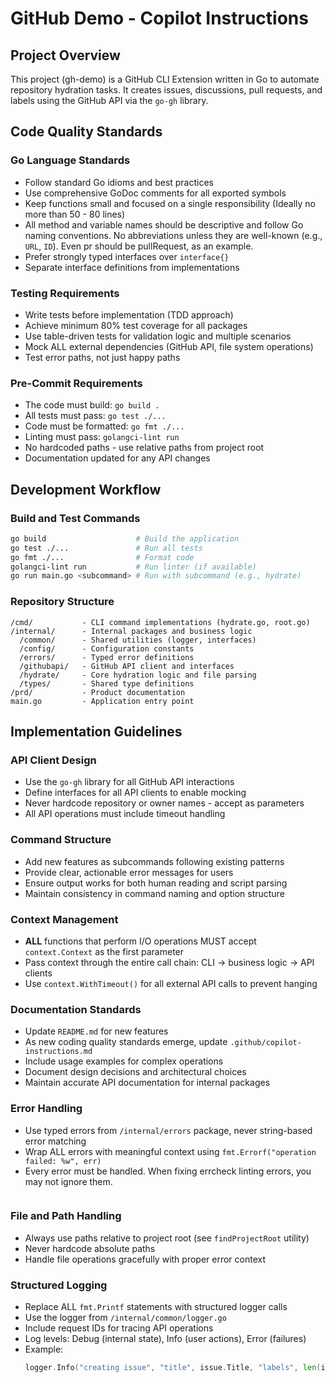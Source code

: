 # GitHub Demo - Copilot Instructions

## Project Overview
This project (gh-demo) is a GitHub CLI Extension written in Go to automate repository hydration tasks. It creates issues, discussions, pull requests, and labels using the GitHub API via the `go-gh` library.

## Code Quality Standards

### Go Language Standards
- Follow standard Go idioms and best practices
- Use comprehensive GoDoc comments for all exported symbols
- Keep functions small and focused on a single responsibility (Ideally no more than 50 - 80 lines)
- All method and variable names should be descriptive and follow Go naming conventions. No abbreviations unless they are well-known (e.g., `URL`, `ID`). Even pr should be pullRequest, as an example.
- Prefer strongly typed interfaces over `interface{}`
- Separate interface definitions from implementations

### Testing Requirements
- Write tests before implementation (TDD approach)
- Achieve minimum 80% test coverage for all packages
- Use table-driven tests for validation logic and multiple scenarios
- Mock ALL external dependencies (GitHub API, file system operations)
- Test error paths, not just happy paths

### Pre-Commit Requirements
- The code must build: `go build .`
- All tests must pass: `go test ./...`
- Code must be formatted: `go fmt ./...`
- Linting must pass: `golangci-lint run`
- No hardcoded paths - use relative paths from project root
- Documentation updated for any API changes

## Development Workflow

### Build and Test Commands
```bash
go build                    # Build the application
go test ./...               # Run all tests
go fmt ./...                # Format code
golangci-lint run           # Run linter (if available)
go run main.go <subcommand> # Run with subcommand (e.g., hydrate)
```

### Repository Structure
```
/cmd/           - CLI command implementations (hydrate.go, root.go)
/internal/      - Internal packages and business logic
  /common/      - Shared utilities (logger, interfaces)
  /config/      - Configuration constants
  /errors/      - Typed error definitions
  /githubapi/   - GitHub API client and interfaces
  /hydrate/     - Core hydration logic and file parsing
  /types/       - Shared type definitions
/prd/           - Product documentation
main.go         - Application entry point
```

## Implementation Guidelines

### API Client Design
- Use the `go-gh` library for all GitHub API interactions
- Define interfaces for all API clients to enable mocking
- Never hardcode repository or owner names - accept as parameters
- All API operations must include timeout handling

### Command Structure
- Add new features as subcommands following existing patterns
- Provide clear, actionable error messages for users
- Ensure output works for both human reading and script parsing
- Maintain consistency in command naming and option structure

### Context Management
- **ALL** functions that perform I/O operations MUST accept `context.Context` as the first parameter
- Pass context through the entire call chain: CLI → business logic → API clients
- Use `context.WithTimeout()` for all external API calls to prevent hanging

### Documentation Standards
- Update `README.md` for new features
- As new coding quality standards emerge, update `.github/copilot-instructions.md`
- Include usage examples for complex operations
- Document design decisions and architectural choices
- Maintain accurate API documentation for internal packages

### Error Handling
- Use typed errors from `/internal/errors` package, never string-based error matching
- Wrap ALL errors with meaningful context using `fmt.Errorf("operation failed: %w", err)`
- Every error must be handled. When fixing errcheck linting errors, you may not ignore them.
  ```

### File and Path Handling
- Always use paths relative to project root (see `findProjectRoot` utility)
- Never hardcode absolute paths
- Handle file operations gracefully with proper error context

### Structured Logging
- Replace ALL `fmt.Printf` statements with structured logger calls
- Use the logger from `/internal/common/logger.go`
- Include request IDs for tracing API operations
- Log levels: Debug (internal state), Info (user actions), Error (failures)
- Example:
  ```go
  logger.Info("creating issue", "title", issue.Title, "labels", len(issue.Labels))
  ```